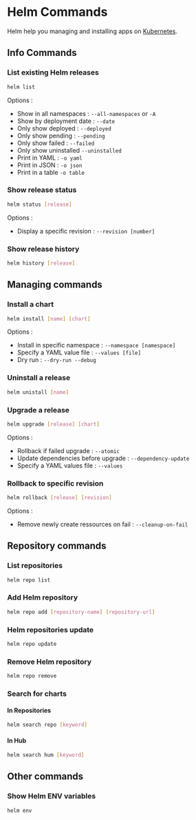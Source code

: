 # Helm Commands

Helm help you managing and installing apps on [Kubernetes](../Kubernetes_Commands.md).

## Info Commands

### List existing Helm releases

```bash
helm list
```

Options : 

- Show in all namespaces : `--all-namespaces` or `-A`
- Show by deployment date : `--date`
- Only show deployed : `--deployed`
- Only show pending : `--pending`
- Only show failed : `--failed`
- Only show uninstalled `--uninstalled`
- Print in YAML : `-o yaml`
- Print in JSON : `-o json`
- Print in a table `-o table`

### Show release status

```bash
helm status [release]
```

Options :

- Display a specific revision : `--revision [number]`

### Show release history

```bash
helm history [release]
```

## Managing commands

### Install a chart

```bash
helm install [name] [chart]
```

Options :

- Install in specific namespace : `--namespace [namespace]`
- Specify a YAML value file : `--values [file]`
- Dry run : `--dry-run --debug`

### Uninstall a release

```bash
helm unistall [name]
```

### Upgrade a release

```bash
helm upgrade [release] [chart]
```

Options :

- Rollback if failed upgrade : `--atomic`
- Update dependencies before upgrade : `--dependency-update`
- Specify a YAML values file : `--values`

### Rollback to specific revision

```bash
helm rollback [release] [revision]
```

Options : 

- Remove newly create ressources on fail : `--cleanup-on-fail`

## Repository commands

### List repositories

```bash
helm repo list
```

### Add Helm repository

```bash
helm repo add [repository-name] [repository-url]
```

### Helm repositories update

```bash
helm repo update
```

### Remove Helm repository

```bash
helm repo remove
```

### Search for charts 

#### In Repositories

```bash
helm search repo [keyword]
```

#### In Hub

```bash
helm search hum [keyword]
```

## Other commands

### Show Helm ENV variables

```bash
helm env
```
